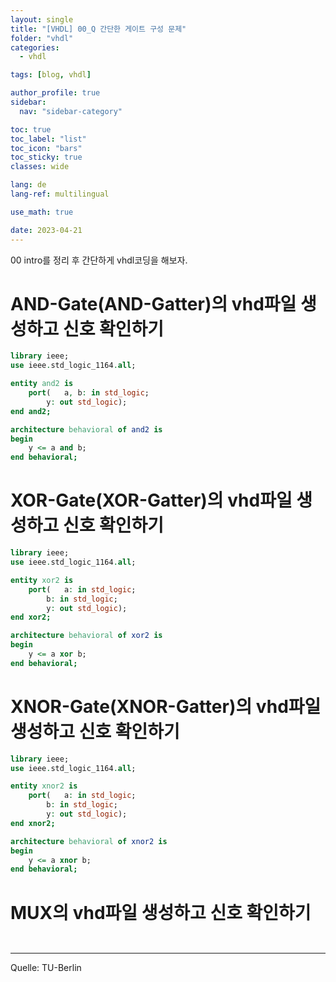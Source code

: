 ```yaml
---
layout: single
title: "[VHDL] 00_Q 간단한 게이트 구성 문제"
folder: "vhdl"
categories:
  - vhdl

tags: [blog, vhdl]

author_profile: true
sidebar:
  nav: "sidebar-category"

toc: true
toc_label: "list"
toc_icon: "bars"
toc_sticky: true
classes: wide

lang: de
lang-ref: multilingual

use_math: true

date: 2023-04-21
---
```


00 intro를 정리 후 간단하게 vhdl코딩을 해보자.

# AND-Gate(AND-Gatter)의 vhd파일 생성하고 신호 확인하기

```vhdl
library ieee;
use ieee.std_logic_1164.all;

entity and2 is
	port(	a, b: in std_logic;
		y: out std_logic);
end and2;

architecture behavioral of and2 is
begin
	y <= a and b;
end behavioral;
```

# XOR-Gate(XOR-Gatter)의 vhd파일 생성하고 신호 확인하기

```vhdl
library ieee;
use ieee.std_logic_1164.all;

entity xor2 is
	port(	a: in std_logic;
		b: in std_logic;
		y: out std_logic);
end xor2;

architecture behavioral of xor2 is
begin
	y <= a xor b;
end behavioral;
```

# XNOR-Gate(XNOR-Gatter)의 vhd파일 생성하고 신호 확인하기

```vhdl
library ieee;
use ieee.std_logic_1164.all;

entity xnor2 is
	port(	a: in std_logic;
		b: in std_logic;
		y: out std_logic);
end xnor2;

architecture behavioral of xnor2 is
begin
	y <= a xnor b;
end behavioral;
```

# MUX의 vhd파일 생성하고 신호 확인하기

```vhdl


```




```

```







---

Quelle: TU-Berlin

<!-- &nbsp; 1칸 띄어쓰기 -->
<!-- &ensp; 2칸 띄어쓰기 -->
<!-- &emsp; 3칸 띄어쓰기 -->
